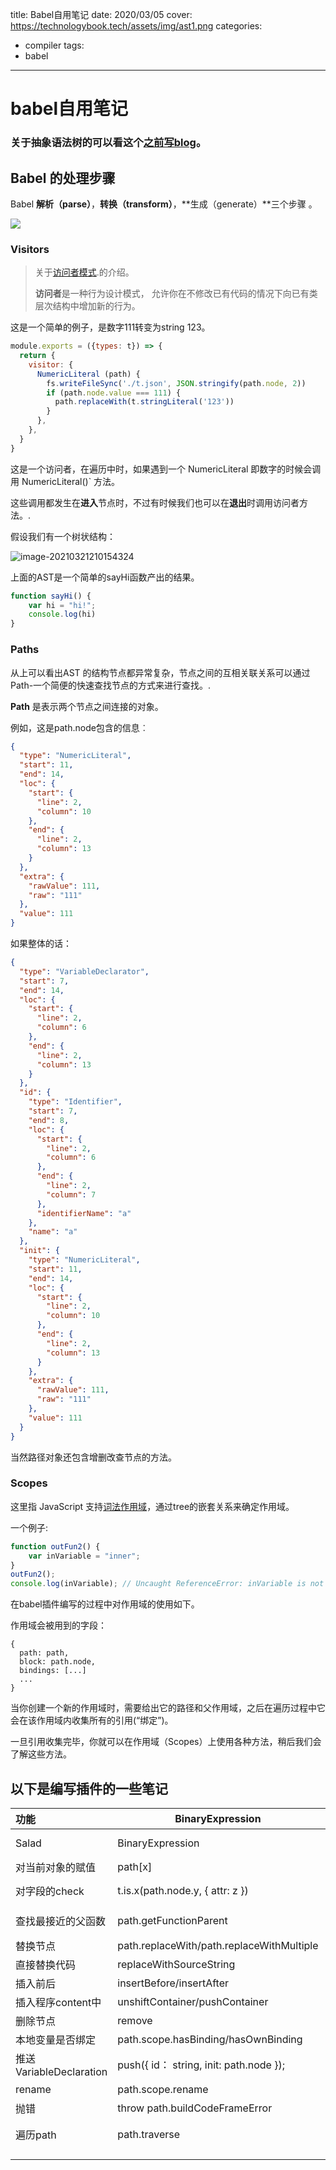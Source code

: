 title: Babel自用笔记
date: 2020/03/05
cover: https://technologybook.tech/assets/img/ast1.png
categories:
- compiler
tags:
- babel

---

# babel自用笔记

### 关于抽象语法树的可以看这个[之前写blog](https://technologybook.tech/2020/01/02/ast/)。

## Babel 的处理步骤

Babel **解析（parse）**，**转换（transform）**，**生成（generate）**三个步骤 。

![](https://technologybook.tech/assets/img/ast3.png)

### Visitors

>  关于[访问者模式](https://refactoringguru.cn/design-patterns/visitor/typescript/example).的介绍。
>
> **访问者**是一种行为设计模式， 允许你在不修改已有代码的情况下向已有类层次结构中增加新的行为。



这是一个简单的例子，是数字111转变为string 123。

```javascript
module.exports = ({types: t}) => {
  return {
    visitor: {
      NumericLiteral (path) {
        fs.writeFileSync('./t.json', JSON.stringify(path.node, 2))
        if (path.node.value === 111) {
          path.replaceWith(t.stringLiteral('123'))
        }
      },
    },
  }
}

```

这是一个访问者，在遍历中时，如果遇到一个 NumericLiteral 即数字的时候会调用 NumericLiteral()` 方法。

这些调用都发生在**进入**节点时，不过有时候我们也可以在**退出**时调用访问者方法。.

假设我们有一个树状结构：

![image-20210321210154324](/https://technologybook.tech/assets/img/ast.png)

上面的AST是一个简单的sayHi函数产出的结果。

```javascript
function sayHi() {
	var hi = "hi!";
	console.log(hi)
}
```

### Paths

从上可以看出AST 的结构节点都异常复杂，节点之间的互相关联关系可以通过Path-一个简便的快速查找节点的方式来进行查找。.

**Path** 是表示两个节点之间连接的对象。

例如，这是path.node包含的信息︰

```json
{
  "type": "NumericLiteral",
  "start": 11,
  "end": 14,
  "loc": {
    "start": {
      "line": 2,
      "column": 10
    },
    "end": {
      "line": 2,
      "column": 13
    }
  },
  "extra": {
    "rawValue": 111,
    "raw": "111"
  },
  "value": 111
}
```

如果整体的话：

```json
{
  "type": "VariableDeclarator",
  "start": 7,
  "end": 14,
  "loc": {
    "start": {
      "line": 2,
      "column": 6
    },
    "end": {
      "line": 2,
      "column": 13
    }
  },
  "id": {
    "type": "Identifier",
    "start": 7,
    "end": 8,
    "loc": {
      "start": {
        "line": 2,
        "column": 6
      },
      "end": {
        "line": 2,
        "column": 7
      },
      "identifierName": "a"
    },
    "name": "a"
  },
  "init": {
    "type": "NumericLiteral",
    "start": 11,
    "end": 14,
    "loc": {
      "start": {
        "line": 2,
        "column": 10
      },
      "end": {
        "line": 2,
        "column": 13
      }
    },
    "extra": {
      "rawValue": 111,
      "raw": "111"
    },
    "value": 111
  }
}
```



当然路径对象还包含增删改查节点的方法。



### Scopes

这里指 JavaScript 支持[词法作用域](https://en.wikipedia.org/wiki/Scope_(computer_science)#Lexical_scoping_vs._dynamic_scoping)，通过tree的嵌套关系来确定作用域。

一个例子:

```javascript
function outFun2() {
    var inVariable = "inner";
}
outFun2();
console.log(inVariable); // Uncaught ReferenceError: inVariable is not defined

```

在babel插件编写的过程中对作用域的使用如下。

作用域会被用到的字段：

```
{
  path: path,
  block: path.node,
  bindings: [...]
  ...
}
```

当你创建一个新的作用域时，需要给出它的路径和父作用域，之后在遍历过程中它会在该作用域内收集所有的引用(“绑定”)。

一旦引用收集完毕，你就可以在作用域（Scopes）上使用各种方法，稍后我们会了解这些方法。

##  以下是编写插件的一些笔记

| 功能                    | BinaryExpression                          | field                                             |
| :---------------------- | ----------------------------------------- | ------------------------------------------------- |
| Salad                   | BinaryExpression                          | left/right (path.node.left = t.identifier("hi");) |
| 对当前对象的赋值        | path[x]                                   | path[x] = n                                       |
| 对字段的check           | t.is.x(path.node.y, { attr: z })          | y is x ? y.attr=== z ? True : false               |
| 查找最接近的父函数      | path.getFunctionParent                    | path.getStatementParent 一直向上                  |
| 替换节点                | path.replaceWith/path.replaceWithMultiple | path.replaceWith常用                              |
| 直接替换代码            | replaceWithSourceString                   | 一把梭                                            |
| 插入前后                | insertBefore/insertAfter                  | 插入                                              |
| 插入程序content中       | unshiftContainer/pushContainer            | 较常用                                            |
| 删除节点                | remove                                    | remove                                            |
| 本地变量是否绑定        | path.scope.hasBinding/hasOwnBinding       | 常用来检查scope body                              |
| 推送VariableDeclaration | push({ id： string, init: path.node });   | 不常用                                            |
| rename                  | path.scope.rename                         | 常用                                              |
| 抛错                    | throw path.buildCodeFrameError            |                                                   |
| 遍历path                | path.traverse                             | 尽量少用用 path[x] or path.get替代                |
|                         |                                           |                                                   |
|                         |                                           |                                                   |






